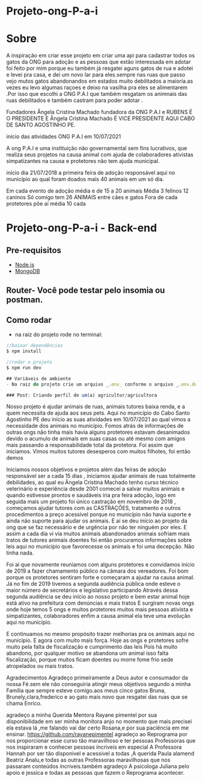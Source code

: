 # Projeto-ong-P-a-i

# Sobre
A inspiração em criar esse  projeto em   criar uma api para cadastrar todos os gatos da ONG  para adoção e as  pessoas que estão interessada em adotar foi feito  por mim porque  eu também já resgatei aguns gatos  de rua e adotei e levei  pra casa, e dei um novo lar para eles.sempre nas ruas que passo  vejo mutos gatos abandonandos em estados muito debilitados a maioria.as vezes eu levo algumas raçoes e deixo na vasilha pra eles se alimentarem .Por isso que escolhi a ONG P.A.I que também resgatam os animnais das ruas debilitados e também castram para poder adotar .

Fundadores Ângela Cristina Machado fundadora da ONG P.A.I e RUBENS É O PRESIDENTE E Ângela Cristina Machado É  VICE PRESIDENTE AQUI CABO DE SANTO AGOSTINHO PE.

início das atividades ONG P.A.I em 10/07/2021 

A ong P.A.I e uma instituição não governamental sem fins lucrativos, que realiza seus projetos na causa animal com ajuda de colaboradores ativistas simpatizantes na causa e protetores não tem ajuda municipal.

início dia 21/07/2018 a primeira feira de adoção responsável aqui no município ao qual foram doados mais 40 animais em  um só dia.


Em cada evento de adoção média e de 15 a 20 animais
Média 3 felinos 12 caninos
Só comigo tem 26 ANIMAIS entre cães e gatos
Fora de cada protetores põe aí média 10 cada

# Projeto-ong-P-a-i - Back-end

## Pre-requisitos
- [Node.js](https://nodejs.org/en/)
- [MongoDB](https://www.mongodb.com/pt-br)

## Router- Você pode testar pelo insomia ou postman.

## Como rodar
- na raiz do projeto rode no terminal:

```javascript
//baixar dependências
$ npm install

//rodar o projeto
$ npm run dev

## Variáveis de ambiente
- Na raiz do projeto crie um arquivo _.env_ conforme o arquivo _.env.default_, passando a url do seu banco local.

### Post: Criando perfil de um(a) agricultor/agricultora

```



Nosso projeto é ajudar animais de ruas, animais  tutores baixa renda, e a quem necessita de ajuda aos seus pets.
Aqui no município do Cabo Santo Agostinho PE deu início as suas atividades em 10/07/2021 ao qual vimos a necessidade dos animais no município.
Fomos atrás de informações de outras ongs não tinha mais havia alguns protetores estavam desanimados devido o acumulo de animais em suas casas ou até mesmo com amigos mais passando a responsabilidade total da protetora. Foi assim que iniciamos.
Vimos muitos tutores desesperos com muitos filhotes, foi então demos 

Iniciamos nossos objetivos e projetos além das feiras de adoção responsável ser a cada 15 dias , 
iniciamos  ajudar animais  de ruas totalmente debilidades, ao qual eu Ângela Cristina Machado tenho curso técnico veterinário e experiência desde 2001 comecei a salvar muitos animais e quando  estivesse prontos e saudáveis iria pra feira adoção, logo em seguida mais um projeto foi único castração em novembro de 2018 , começamos ajudar tutores com as CASTRAÇÕES, tratamento e outros procedimentos a preço acessível porque no município não havia suporte e ainda não suporte para ajudar os animais.
E aí se deu início ao projeto da ong que se faz   necessário e de urgência por não ter ninguém por eles.
E assim a cada dia vi via muitos animais abandonados animais sofriam mais tratos de tutores animais doentes foi então procuramos informações sobre leis aqui no município que favorecesse os animais e foi uma decepção. Não tinha nada.

Foi aí que novamente reuníamos com alguns protetores e convidamos início de 2019 a fazer chamamento público na câmara dos vereadores.
Foi bom porque os protetores sentiram forte e começaram a ajudar na causa animal. Já no fim de 2019 tivemos a segunda audiência pública onde esteve o maior número de secretários e legislativo participando
Através dessa segunda audiência se deu início ao nosso projeto e bem estar animal hoje está ativo na prefeitura com denúncias e mais tratos
E surgiram novas ongs onde hoje temos 5 ongs e muitos protetores muitos mais pessoas ativista e simpatizantes, colaboradores enfim a causa animal ela teve uma evolução aqui no município.


E continuamos no mesmo propósito trazer melhorias pra os animais aqui no município. E agora com muito mais força.
Hoje as ongs e protetores sofre muito pela falta de fiscalização e cumprimento das leis
Pois há muito abandono, por qualquer motivo se abandona um animal isso falta fiscalização, porque muitos ficam doentes ou morre fome frio sede atropelados ou mais tratos.

Agradecimentos
Agradeço primeiramente a Deus autor e consumador da nossa Fé.sem ele não conseguiria atingir meus objetivos segundo a minha Família que sempre esteve comigo.aos meus cinco gatos Bruna, Brunely,clara,frederico e ao gato mais novo que resgatei das ruas que se chama   Enrico.

agradeço a minha Querida Mentora Rayane pimentel por sua disponibilidade  em ser minha monitora anjo no momento que mais precisei
ela estava lá ,me falando vai dar certo  Rosana,e por sua paciência em me ensinar.
https://github.com/rayanepimentel
agradeço ao Reprograma por nos proporcionar esse curso tão maravilhoso e ter pessoas  Professoras que nos inspiraram e conhecer pessoas íncriveis em especial A Professora Hannah por ser tão disponivel e acessivel a todas ,A querida Paula alamend Beatriz Analu,e todas as outras Professoras maravilhosas que nos passaram conteúdos íncriveis.também agradeço A psicologa Juliana pelo apoio e  jessica e todas as pessoas que fazem o Reprograma acontecer.



